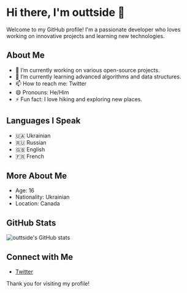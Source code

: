 # Hi there, I'm outtside 👋

Welcome to my GitHub profile! I'm a passionate developer who loves working on innovative projects and learning new technologies.

## About Me

- 🔭 I’m currently working on various open-source projects.
- 🌱 I’m currently learning advanced algorithms and data structures.
- 📫 How to reach me: Twitter
- 😄 Pronouns: He/Him
- ⚡ Fun fact: I love hiking and exploring new places.

## Languages I Speak

- 🇺🇦 Ukrainian
- 🇷🇺 Russian
- 🇬🇧 English
- 🇫🇷 French

## More About Me

- Age: 16
- Nationality: Ukrainian
- Location: Canada

## GitHub Stats

![outtside's GitHub stats](https://github-readme-stats.vercel.app/api?username=outtside&show_icons=true&theme=radical)

## Connect with Me
- [Twitter]([https://twitter.com/yourprofile](https://x.com/outtsidde))

Thank you for visiting my profile!

